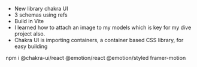 - New library chakra UI
- 3 schemas using refs 
- Build in Vite
- I learned how to attach an image to my models which is key for my dive project also.
- Chakra UI is importing containers, a container based CSS library, for easy building 


npm i @chakra-ui/react @emotion/react @emotion/styled framer-motion